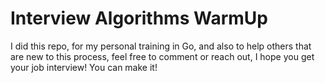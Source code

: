 # Interview Algorithms WarmUp

I did this repo, for my personal training in Go, and also to help others that are new to this process, feel free to comment or reach out, I hope you get your job interview! You can make it!